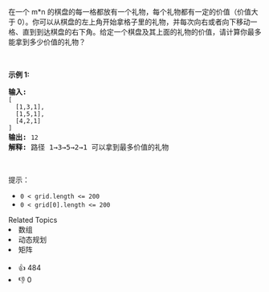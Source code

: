 <p>在一个 m*n 的棋盘的每一格都放有一个礼物，每个礼物都有一定的价值（价值大于 0）。你可以从棋盘的左上角开始拿格子里的礼物，并每次向右或者向下移动一格、直到到达棋盘的右下角。给定一个棋盘及其上面的礼物的价值，请计算你最多能拿到多少价值的礼物？</p>

<p>&nbsp;</p>

<p><strong>示例 1:</strong></p>

<pre><strong>输入:</strong> 
<span><code>[
&nbsp; [1,3,1],
&nbsp; [1,5,1],
&nbsp; [4,2,1]
]</code></span>
<strong>输出:</strong> <span><code>12
</code></span><strong>解释:</strong> 路径 1→3→5→2→1 可以拿到最多价值的礼物</pre>

<p>&nbsp;</p>

<p>提示：</p>

<ul> 
 <li><code>0 &lt; grid.length &lt;= 200</code></li> 
 <li><code>0 &lt; grid[0].length &lt;= 200</code></li> 
</ul>

<div><div>Related Topics</div><div><li>数组</li><li>动态规划</li><li>矩阵</li></div></div><br><div><li>👍 484</li><li>👎 0</li></div>